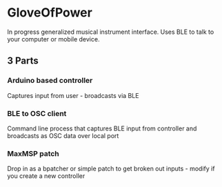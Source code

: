 # GloveOfPower
In progress generalized musical instrument interface. Uses BLE to talk to your computer or mobile device. 

## 3 Parts

### Arduino based controller

Captures input from user - broadcasts via BLE

### BLE to OSC client

Command line process that captures BLE input from controller and broadcasts as OSC data over local port

### MaxMSP patch

Drop in as a bpatcher or simple patch to get broken out inputs - modify if you create a new controller
